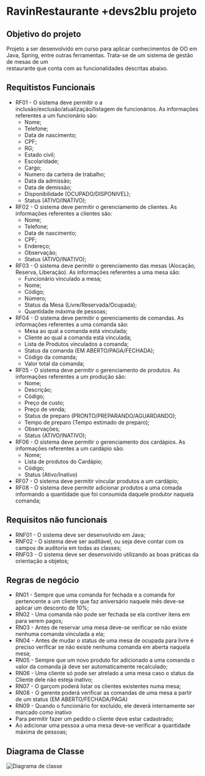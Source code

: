 # RavinRestaurante +devs2blu projeto

## Objetivo do projeto
 Projeto a ser desenvolvido em curso para aplicar conhecimentos de OO em Java, Spring, entre outras ferramentas. Trata-se de um sistema de gestão de mesas de um  
 restaurante que conta com as funcionalidades descritas abaixo.

## Requitistos Funcionais
* RF01 - O sistema deve permitir o a inclusão/exclusão/atualização/listagem de funcionários. As informações referentes a um funcionário são:
    - Nome;
    - Telefone;
    - Data de nascimento;
    - CPF;
    - RG;
    - Estado civil;
    - Escolaridade;
    - Cargo;
    - Numero da carteira de trabalho;
    - Data da admissão;
    - Data de demissão;
    - Disponibilidade (OCUPADO/DISPONIVEL);
    - Status (ATIVO/INATIVO);
* RF02 - O sistema deve permitir o gerenciamento de clientes. As informações referentes a clientes são:
    - Nome;
    - Telefone;
    - Data de nascimento;
    - CPF;
    - Endereço;
    - Observação;
    - Status (ATIVO/INATIVO);
* RF03 - O sistema deve permitir o gerenciamento das mesas (Alocação, Reserva, Liberação). As informações referentes a uma mesa são:
    - Funcionário vinculado a mesa;
    - Nome;
    - Código;
    - Número;
    - Status da Mesa (Livre/Reservada/Ocupada);
    - Quantidade máxima de pessoas;
* RF04 - O sistema deve permitir o gerenciamento de comandas. As informações referentes a uma comanda são:
    - Mesa ao qual a comanda está vinculada;
    - Cliente ao qual a comanda está vinculada;
    - Lista de Produtos vinculados a comanda;
    - Status da comanda (EM ABERTO/PAGA/FECHADA);
    - Código da comanda;
    - Valor total da comanda;
* RF05 - O sistema deve permitir o gerenciamento de produtos. As informações referentes a um produção são:
    - Nome;
    - Descrição;
    - Código;
    - Preço de custo;
    - Preço de venda;
    - Status de preparo (PRONTO/PREPARANDO/AGUARDANDO);
    - Tempo de preparo (Tempo estimado de preparo);
    - Observações;
    - Status (ATIVO/INATIVO);
* RF06 - O sistema deve permitir o gerenciamento dos cardápios. As informações referentes a um cardápio são:
    - Nome;
    - Lista de produtos do Cardápio;
    - Código;
    - Status (Ativo/Inativo)
* RF07 - O sistema deve permitir vincular produtos a um cardápio;
* RF08 - O sistema deve permitir adicionar produtos a uma comada informando a quantidade que foi consumida daquele produtor naquela comanda;

## Requisitos não funcionais
* RNF01 - O sistema deve ser desenvolvido em Java;
* RNF02 - O sistema deve ser auditável, ou seja deve contar com os campos de auditoria em todas as classes;
* RNF03 - O sistema deve ser desenvolvido utilizando as boas práticas da orientação a objetos;

## Regras de negócio
- RN01 - Sempre que uma comanda for fechada e a comanda for pertencente a um cliente que faz aniversário naquele mês deve-se aplicar um desconto de 10%;
- RN02 - Uma comanda não pode ser fechada se ela contiver itens em para serem pagos;
- RN03 - Antes de reservar uma mesa deve-se verificar se não existe nenhuma comanda vinculada a ela;
- RN04 - Antes de mudar o status de uma mesa de ocupada para livre é preciso verificar se não existe nenhuma comanda em aberta naquela mesa;
- RN05 - Sempre que um novo produto for adicionado a uma comanda o valor da comanda já deve ser automaticamente recalculado;
- RN06 - Uma cliente só pode ser atrelado a uma mesa caso o status da Cliente dele não esteja inativo;
- RN07 - O garçom poderá listar os clientes existentes numa mesa;
- RN08 - O gerente poderá verificar as comandas de uma mesa a partir de um status (EM ABERTO/FECHADA/PAGA)
- RN09 - Quando o funcionário for excluído, ele deverá internamente ser marcado como inativo
- Para permitir fazer um pedido o cliente deve estar cadastrado;
- Ao adicionar uma pessoa a uma mesa deve-se verificar a quantidade máxima de pessoas;

## Diagrama de Classe
![Diagrama de classe](https://drive.google.com/file/d/1nwgAB8cuRnh-vakmz3nhs7339FTaDslY/view?usp=drive_link)

